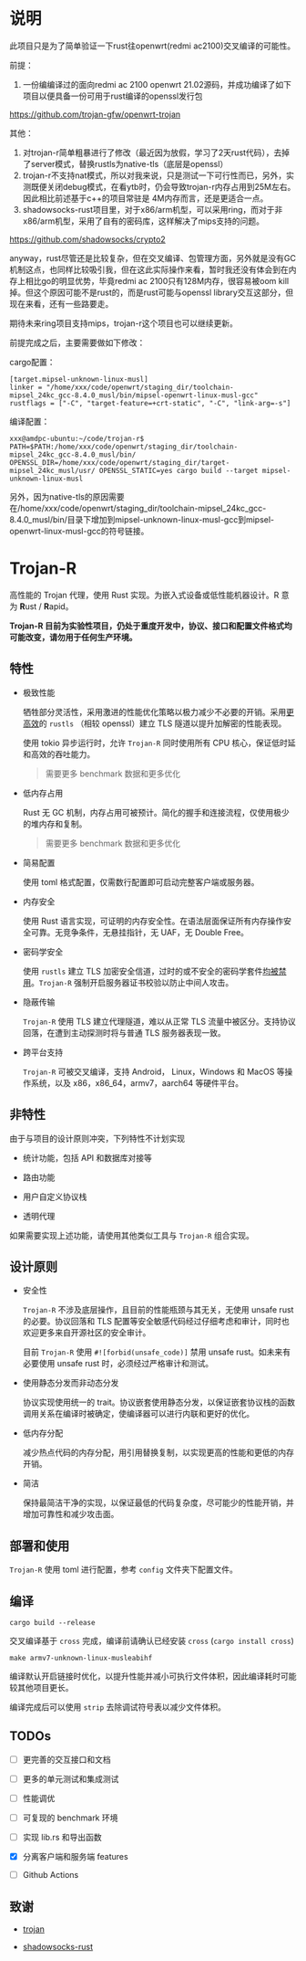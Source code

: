 # 说明

此项目只是为了简单验证一下rust往openwrt(redmi ac2100)交叉编译的可能性。

前提：
1. 一份编编译过的面向redmi ac 2100 openwrt 21.02源码，并成功编译了如下项目以便具备一份可用于rust编译的openssl发行包

https://github.com/trojan-gfw/openwrt-trojan

其他：
1. 对trojan-r简单粗暴进行了修改（最近因为放假，学习了2天rust代码），去掉了server模式，替换rustls为native-tls（底层是openssl）
2. trojan-r不支持nat模式，所以对我来说，只是测试一下可行性而已，另外，实测既便关闭debug模式，在看ytb时，仍会导致trojan-r内存占用到25M左右。因此相比前述基于c++的项目常驻是
   4M内存而言，还是更适合一点。
3. shadowsocks-rust项目里，对于x86/arm机型，可以采用ring，而对于非x86/arm机型，采用了自有的密码库，这样解决了mips支持的问题。

https://github.com/shadowsocks/crypto2

anyway，rust尽管还是比较复杂，但在交叉编译、包管理方面，另外就是没有GC机制这点，也同样比较吸引我，但在这此实际操作来看，暂时我还没有体会到在内存上相比go的明显优势，毕竟redmi
ac 2100只有128M内存，很容易被oom kill掉。但这个原因可能不是rust的，而是rust可能与openssl library交互这部分，但现在来看，还有一些路要走。

期待未来ring项目支持mips，trojan-r这个项目也可以继续更新。

前提完成之后，主要需要做如下修改：

cargo配置：
```
[target.mipsel-unknown-linux-musl]
linker = "/home/xxx/code/openwrt/staging_dir/toolchain-mipsel_24kc_gcc-8.4.0_musl/bin/mipsel-openwrt-linux-musl-gcc"
rustflags = ["-C", "target-feature=+crt-static", "-C", "link-arg=-s"]
```

编译配置：
```
xxx@amdpc-ubuntu:~/code/trojan-r$ PATH=$PATH:/home/xxx/code/openwrt/staging_dir/toolchain-mipsel_24kc_gcc-8.4.0_musl/bin/  OPENSSL_DIR=/home/xxx/code/openwrt/staging_dir/target-mipsel_24kc_musl/usr/ OPENSSL_STATIC=yes cargo build --target mipsel-unknown-linux-musl  
```

另外，因为native-tls的原因需要在/home/xxx/code/openwrt/staging_dir/toolchain-mipsel_24kc_gcc-8.4.0_musl/bin/目录下增加到mipsel-unknown-linux-musl-gcc到mipsel-openwrt-linux-musl-gcc的符号链接。


# Trojan-R

高性能的 Trojan 代理，使用 Rust 实现。为嵌入式设备或低性能机器设计。R 意为 **R**ust / **R**apid。

**Trojan-R 目前为实验性项目，仍处于重度开发中，协议、接口和配置文件格式均可能改变，请勿用于任何生产环境。**

## 特性

- 极致性能

    牺牲部分灵活性，采用激进的性能优化策略以极力减少不必要的开销。采用[更高效](https://jbp.io/2019/07/01/rustls-vs-openssl-performance.html)的 `rustls` （相较 openssl）建立 TLS 隧道以提升加解密的性能表现。

    使用 tokio 异步运行时，允许 `Trojan-R` 同时使用所有 CPU 核心，保证低时延和高效的吞吐能力。

    > 需要更多 benchmark 数据和更多优化

- 低内存占用

    Rust 无 GC 机制，内存占用可被预计。简化的握手和连接流程，仅使用极少的堆内存和复制。

    > 需要更多 benchmark 数据和更多优化

- 简易配置

    使用 toml 格式配置，仅需数行配置即可启动完整客户端或服务器。

- 内存安全

    使用 Rust 语言实现，可证明的内存安全性。在语法层面保证所有内存操作安全可靠。无竞争条件，无悬挂指针，无 UAF，无 Double Free。

- 密码学安全

    使用 `rustls` 建立 TLS 加密安全信道，过时的或不安全的密码学套件[均被禁用](https://docs.rs/rustls/0.18.1/rustls/#non-features)。`Trojan-R` 强制开启服务器证书校验以防止中间人攻击。

- 隐蔽传输

    `Trojan-R` 使用 TLS 建立代理隧道，难以从正常 TLS 流量中被区分。支持协议回落，在遭到主动探测时将与普通 TLS 服务器表现一致。

- 跨平台支持

    `Trojan-R` 可被交叉编译，支持 Android， Linux，Windows 和 MacOS 等操作系统，以及 x86，x86_64，armv7，aarch64 等硬件平台。

## 非特性

由于与项目的设计原则冲突，下列特性不计划实现

- 统计功能，包括 API 和数据库对接等

- 路由功能

- 用户自定义协议栈

- 透明代理

如果需要实现上述功能，请使用其他类似工具与 `Trojan-R` 组合实现。

## 设计原则

- 安全性

    `Trojan-R` 不涉及底层操作，且目前的性能瓶颈与其无关，无使用 unsafe rust 的必要。协议回落和 TLS 配置等安全敏感代码经过仔细考虑和审计，同时也欢迎更多来自开源社区的安全审计。

    目前 `Trojan-R` 使用 `#![forbid(unsafe_code)]` 禁用 unsafe rust。如未来有必要使用 unsafe rust 时，必须经过严格审计和测试。

- 使用静态分发而非动态分发

    协议实现使用统一的 trait。协议嵌套使用静态分发，以保证嵌套协议栈的函数调用关系在编译时被确定，使编译器可以进行内联和更好的优化。

- 低内存分配

    减少热点代码的内存分配，用引用替换复制，以实现更高的性能和更低的内存开销。

- 简洁

    保持最简洁干净的实现，以保证最低的代码复杂度，尽可能少的性能开销，并增加可靠性和减少攻击面。

## 部署和使用

`Trojan-R` 使用 toml 进行配置，参考 `config` 文件夹下配置文件。

## 编译

```shell
cargo build --release
```

交叉编译基于 `cross` 完成，编译前请确认已经安装 `cross` (`cargo install cross`)

```shell
make armv7-unknown-linux-musleabihf
```

编译默认开启链接时优化，以提升性能并减小可执行文件体积，因此编译耗时可能较其他项目更长。

编译完成后可以使用 `strip` 去除调试符号表以减少文件体积。

## TODOs

- [ ] 更完善的交互接口和文档

- [ ] 更多的单元测试和集成测试

- [ ] 性能调优

- [ ] 可复现的 benchmark 环境

- [ ] 实现 lib.rs 和导出函数

- [x] 分离客户端和服务端 features

- [ ] Github Actions

## 致谢

- [trojan](https://github.com/trojan-gfw/trojan)

- [shadowsocks-rust](https://github.com/shadowsocks/shadowsocks-rust)
